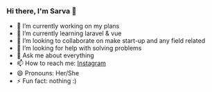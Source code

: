 ### Hi there, I'm Sarva 👋

- 🔭 I’m currently working on my plans
- 🌱 I’m currently learning laravel & vue
- 👯 I’m looking to collaborate on make start-up and any field related
- 🤔 I’m looking for help with solving problems
- 💬 Ask me about everything
- 📫 How to reach me: [Instagram](https://www.instagram.com/adesarva/)
- 😄 Pronouns: Her/She
- ⚡ Fun fact: nothing :)

